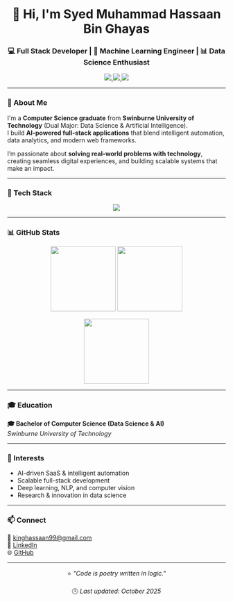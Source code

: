 <!-- Profile README for @Brxerq -->

<h1 align="center">👋 Hi, I'm Syed Muhammad Hassaan Bin Ghayas</h1>
<h3 align="center">💻 Full Stack Developer | 🤖 Machine Learning Engineer | 📊 Data Science Enthusiast</h3>

<p align="center">
  <a href="https://www.linkedin.com/in/syed-muhammad-hassaan">
    <img src="https://img.shields.io/badge/LinkedIn-0077B5?logo=linkedin&logoColor=white" />
  </a>
  <a href="mailto:kinghassaan99@gmail.com">
    <img src="https://img.shields.io/badge/Email-EA4335?logo=gmail&logoColor=white" />
  </a>
  <a href="https://github.com/Brxerq">
    <img src="https://img.shields.io/badge/GitHub-181717?logo=github&logoColor=white" />
  </a>
</p>

---

### 🚀 About Me  

I'm a **Computer Science graduate** from **Swinburne University of Technology** (Dual Major: Data Science & Artificial Intelligence).  
I build **AI-powered full-stack applications** that blend intelligent automation, data analytics, and modern web frameworks.  

I’m passionate about **solving real-world problems with technology**, creating seamless digital experiences, and building scalable systems that make an impact.

---

### 🧠 Tech Stack  

<p align="center">
  <img src="https://skillicons.dev/icons?i=python,typescript,react,flutter,django,php,tensorflow,pytorch,opencv,mysql,postgresql,docker,linux,git,aws&theme=dark" />
</p>

---

### 📊 GitHub Stats  

<p align="center">
  <img src="https://github-readme-stats.vercel.app/api?username=Brxerq&show_icons=true&theme=tokyonight&count_private=true&hide_border=true" height="150" />
  <img src="https://github-readme-streak-stats.herokuapp.com/?user=Brxerq&theme=tokyonight&hide_border=true" height="150" />
</p>

<p align="center">
  <img src="https://github-readme-stats.vercel.app/api/top-langs/?username=Brxerq&layout=compact&theme=tokyonight&hide_border=true&langs_count=8" height="150" />
</p>

---

### 🎓 Education  

**🎓 Bachelor of Computer Science (Data Science & AI)**  
*Swinburne University of Technology*  

---

### 🌱 Interests  

- AI-driven SaaS & intelligent automation  
- Scalable full-stack development  
- Deep learning, NLP, and computer vision  
- Research & innovation in data science  

---

### 📫 Connect  

📧 [kinghassaan99@gmail.com](mailto:kinghassaan99@gmail.com)  
💼 [LinkedIn](https://www.linkedin.com/in/syed-muhammad-hassaan)  
🌐 [GitHub](https://github.com/Brxerq)  

---

<div align="center">

⭐ *"Code is poetry written in logic."*  
<br/>
🕓 *Last updated: October 2025*

</div>
